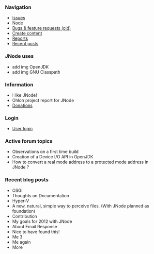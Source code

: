 <!-- TODO: Complete with your own sidebar structure and enable sidebar in index.html - or delete this file. -->
<!-- slide:break -->

### Navigation
- [Issues](/issues/)
- [Node](/node/)
- [Bugs & feature requests (old)](/bugs-and-features/)
- [Create content](/create-content/)
- [Reports](/reports/)
- [Recent posts](/recent-posts/)

### JNode uses
- add img OpenJDK
- add img GNU Classpath

### Information
- I like JNode!
- Ohloh project report for JNode
- [Donations](/donations/)

### Login
- [User login](/user-login/)

### Active forum topics
- Observations on a first time build
- Creation of a Device I/O API in OpenJDK
- How to convert a real mode address to a protected mode address in JNode ?

### Recent blog posts
- OSGi
- Thoughts on Documentation
- Hyper-V
- A new, natural, simple way to perceive files. (With JNode planned as foundation)
- Contribution
- My goals for 2012 with JNode
- About Email Response
- Nice to have found this!
- Me 3
- Me again
- More
